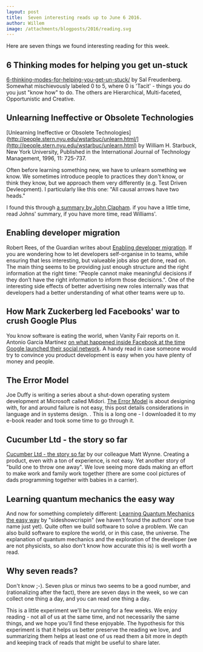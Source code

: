 ```yaml
---
layout: post
title:  Seven interesting reads up to June 6 2016.
author: Willem
image: /attachments/blogposts/2016/reading.svg
---
```


Here are seven things we found interesting reading for this week.

## 6 Thinking modes for helping you get un-stuck

[6-thinking-modes-for-helping-you-get-un-stuck/](https://salfreudenberg.wordpress.com/2016/06/05/6-thinking-modes-for-helping-you-get-un-stuck/) by Sal Freudenberg. Somewhat mischievously labeled 0 to 5, where 0 is 'Tacit' - things you do you just "know how" to do. The others are Hierarchical, Multi-faceted, Opportunistic and Creative.

## Unlearning Ineffective or Obsolete Technologies

[Unlearning Ineffective or Obsolete Technologies](http://people.stern.nyu.edu/wstarbuc/unlearn.html/](http://people.stern.nyu.edu/wstarbuc/unlearn.html) by William H. Starbuck, New York University,
Published in the International Journal of Technology Management, 1996, 11: 725-737.

Often before learning something new, we have to unlearn something we know. We sometimes introduce people to practices they don't know, or think they know, but we approach them very differently (e.g. Test Driven Devleopment). I particularly like this one: "All causal arrows have two heads."

I found this through [a summary by John Clapham](https://johnclapham.wordpress.com/2013/12/12/before-we-learn-must-we-first-unlearn/). if you have a little time, read Johns' summary, if you have more time, read Williams'.

## Enabling developer migration

Robert Rees, of the Guardian writes about [Enabling developer migration](https://www.theguardian.com/info/developer-blog/2016/may/26/enabling-developer-migration). If you are wondering how to let developers self-organise in to teams, while ensuring that less interesting, but valueable jobs also get done, read on. The main thing seems to be providing just enough structure and the right information at the right time: "People cannot make meaningful decisions if they don’t have the right information to inform those decisions.". One of the interesting side effects of better advertising new roles internally was that developers had a better understanding of what other teams were up to.

## How Mark Zuckerberg led Facebooks' war to crush Google Plus

You know software is eating the world, when Vanity Fair reports on it. Antonio García Martínez [on what happened inside Facebook at the time Google launched their social network](http://www.vanityfair.com/news/2016/06/how-mark-zuckerberg-led-facebooks-war-to-crush-google-plus). A handy read in case someone would try to convince you product development is easy when you have plenty of money and people.

## The Error Model

Joe Duffy is writing a series about a shut-down operating system development at Microsoft called Midori. [The Error Model](http://joeduffyblog.com/2016/02/07/the-error-model/) is about designing with, for and around failure is not easy, this post details considerations in language and in systems design. . This is a long one - I downloaded it to my e-book reader and took some time to go through it.

## Cucumber Ltd - the story so far

[Cucumber Ltd - the story so far](https://cucumber.io/blog/2016/05/23/cucumber-ltd-story-so-far?utm_content=buffer6b6e1&utm_medium=social&utm_source=twitter.com&utm_campaign=buffer) by our colleague Matt Wynne. Creating a product, even with a ton of experience, is not easy. Yet another story of "build one to throw one away". We love seeing more dads making an effort to make work and family work together (there are some cool pictures of dads programming together with babies in a carrier).

## Learning quantum mechanics the easy way

And now for something completely different: [Learning Quantum Mechanics the easy way](https://linkingideasblog.wordpress.com/2016/04/25/learning-quantum-mechanics-the-easy-way/) by "sideshowcrispin" (we haven't found the authors' one true name just yet). Quite often we build software to solve a problem. We can also build software to explore the world, or in this case, the universe. The explanation of quantum mechanics and the exploration of the developer (we are not physicists, so also don't know how accurate this is) is well worth a read.


## Why seven reads?

Don't know ;-). Seven plus or minus two seems to be a good number, and (rationalizing after the fact), there are seven days in the week, so we can collect one thing a day, and you can read one thing a day.

This is a little experiment we'll be running for a few weeks. We enjoy reading - not all of us at the same time, and not necessarily the same things, and we hope you'll find these enjoyable. The hypothesis for this experiment is that it helps us better preserve the reading we love, and summarizing them helps at least one of us read them a bit more in depth and keeping track of reads that might be useful to share later.
